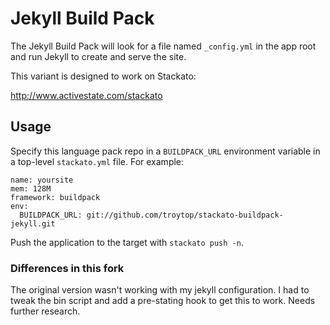 # Jekyll Build Pack

The Jekyll Build Pack will look for a file named `_config.yml` in the app root and
run Jekyll to create and serve the site.

This variant is designed to work on Stackato:

 http://www.activestate.com/stackato

## Usage

Specify this language pack repo in a `BUILDPACK_URL` environment
variable in a top-level `stackato.yml` file. For example: 


    name: yoursite 
    mem: 128M
    framework: buildpack
    env:
      BUILDPACK_URL: git://github.com/troytop/stackato-buildpack-jekyll.git 


Push the application to the target with `stackato push -n`. 

### Differences in this fork

The original version wasn't working with my jekyll configuration. I had to tweak the bin script and add 
a pre-stating hook to get this to work. Needs further research.
